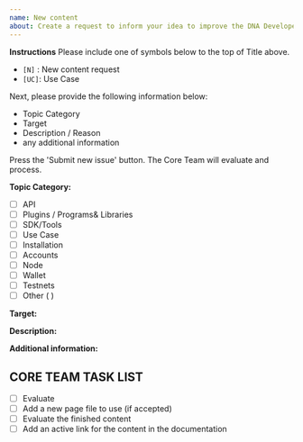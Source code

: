 ```yaml
---
name: New content
about: Create a request to inform your idea to improve the DNA Developers Documentation.
---
```


**Instructions**
Please include one of symbols below to the top of Title above.

- `[N]` : New content request
- `[UC]`: Use Case

Next, please provide the following information below:

- Topic Category
- Target
- Description / Reason
- any additional information

Press the 'Submit new issue' button. The Core Team will evaluate and process.

**Topic Category:**

- [ ] API
- [ ] Plugins / Programs& Libraries
- [ ] SDK/Tools
- [ ] Use Case
- [ ] Installation
- [ ] Accounts
- [ ] Node
- [ ] Wallet
- [ ] Testnets
- [ ] Other ( )

**Target:**

**Description:**

**Additional information:**

## CORE TEAM TASK LIST

- [ ] Evaluate
- [ ] Add a new page file to use (if accepted)
- [ ] Evaluate the finished content
- [ ] Add an active link for the content in the documentation
